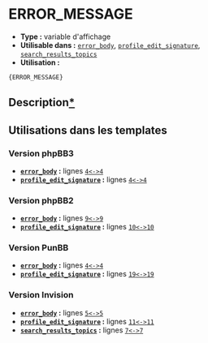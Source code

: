 # ERROR_MESSAGE
* __Type :__ variable d'affichage
* __Utilisable dans :__ [`error_body`](../tpl/error_body.md#readme), [`profile_edit_signature`](../tpl/profile_edit_signature.md#readme), [`search_results_topics`](../tpl/search_results_topics.md#readme)
* __Utilisation :__

```html
{ERROR_MESSAGE}
```

## Description[*](https://fa-tvars.appspot.com/var/ERROR_MESSAGE)
## Utilisations dans les templates

### Version phpBB3
* __[`error_body`](../tpl/error_body.md#readme) :__ lignes [`4`](../src/prosilver/error_body.tpl#L4)[`<->`](../src/prosilver/error_body.tpl#L4-L4)[`4`](../src/prosilver/error_body.tpl#L4)
* __[`profile_edit_signature`](../tpl/profile_edit_signature.md#readme) :__ lignes [`4`](../src/prosilver/profile_edit_signature.tpl#L4)[`<->`](../src/prosilver/profile_edit_signature.tpl#L4-L4)[`4`](../src/prosilver/profile_edit_signature.tpl#L4)

### Version phpBB2
* __[`error_body`](../tpl/error_body.md#readme) :__ lignes [`9`](../src/subsilver/error_body.tpl#L9)[`<->`](../src/subsilver/error_body.tpl#L9-L9)[`9`](../src/subsilver/error_body.tpl#L9)
* __[`profile_edit_signature`](../tpl/profile_edit_signature.md#readme) :__ lignes [`10`](../src/subsilver/profile_edit_signature.tpl#L10)[`<->`](../src/subsilver/profile_edit_signature.tpl#L10-L10)[`10`](../src/subsilver/profile_edit_signature.tpl#L10)

### Version PunBB
* __[`error_body`](../tpl/error_body.md#readme) :__ lignes [`4`](../src/punbb/error_body.tpl#L4)[`<->`](../src/punbb/error_body.tpl#L4-L4)[`4`](../src/punbb/error_body.tpl#L4)
* __[`profile_edit_signature`](../tpl/profile_edit_signature.md#readme) :__ lignes [`19`](../src/punbb/profile_edit_signature.tpl#L19)[`<->`](../src/punbb/profile_edit_signature.tpl#L19-L19)[`19`](../src/punbb/profile_edit_signature.tpl#L19)

### Version Invision
* __[`error_body`](../tpl/error_body.md#readme) :__ lignes [`5`](../src/invision/error_body.tpl#L5)[`<->`](../src/invision/error_body.tpl#L5-L5)[`5`](../src/invision/error_body.tpl#L5)
* __[`profile_edit_signature`](../tpl/profile_edit_signature.md#readme) :__ lignes [`11`](../src/invision/profile_edit_signature.tpl#L11)[`<->`](../src/invision/profile_edit_signature.tpl#L11-L11)[`11`](../src/invision/profile_edit_signature.tpl#L11)
* __[`search_results_topics`](../tpl/search_results_topics.md#readme) :__ lignes [`7`](../src/invision/search_results_topics.tpl#L7)[`<->`](../src/invision/search_results_topics.tpl#L7-L7)[`7`](../src/invision/search_results_topics.tpl#L7)

